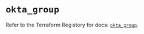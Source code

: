 # `okta_group`

Refer to the Terraform Registory for docs: [`okta_group`](https://registry.terraform.io/providers/okta/okta/3.46.0/docs/resources/group).
